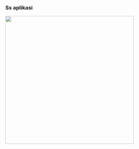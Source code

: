 ### Ss aplikasi
<img src= "https://user-images.githubusercontent.com/98791783/200563858-8e82c474-1e36-41e0-850a-d7dde10ada35.png" width= "400px">